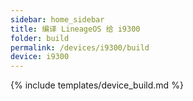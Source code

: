 ```yaml
---
sidebar: home_sidebar
title: 编译 LineageOS 给 i9300
folder: build
permalink: /devices/i9300/build
device: i9300
---
```

{% include templates/device_build.md %}
